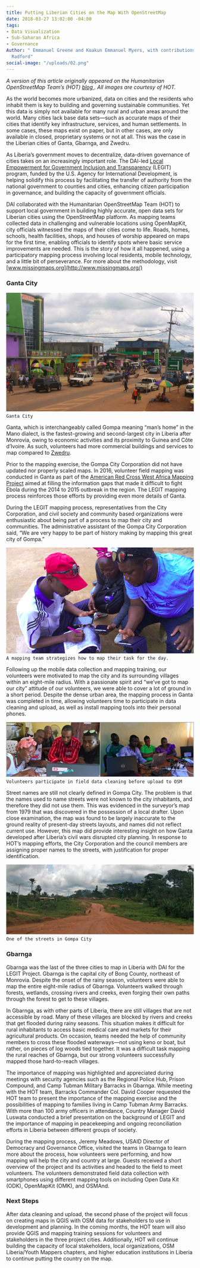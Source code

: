 ```yaml
---
title: Putting Liberian Cities on the Map With OpenStreetMap
date: 2018-03-27 13:02:00 -04:00
tags:
- Data Visualization
- Sub-Saharan Africa
- Governance
Author: " Emmanuel Greene and Koakun Emmanuel Myers, with contributions from Tyler
  Radford"
social-image: "/uploads/02.png"
---
```


*A version of this article originally appeared on the Humanitarian OpenStreetMap Team’s (HOT) [blog ](https://www.hotosm.org/updates/2017-08-07_legit_completes_field_mapping_in_three_cities_in_liberia). All images are courtesy of HOT.* 

As the world becomes more urbanized, data on cities and the residents who inhabit them is key to building and governing sustainable communities. Yet this data is simply not available for many rural and urban areas around the world. Many cities lack base data sets—such as accurate maps of their cities that identify key infrastructure, services, and human settlements. In some cases, these maps exist on paper, but in other cases, are only available in closed, proprietary systems or not at all. This was the case in the Liberian cities of Ganta, Gbarnga, and Zwedru. 

<!--more-->

As Liberia’s government moves to decentralize, data-driven governance of cities takes on an increasingly important role. The DAI-led [Local Empowerment for Government Inclusion and Transparency](https://www.dai.com/our-work/projects/liberia-local-empowerment-government-inclusion-and-transparency-legit) (LEGIT) program, funded by the U.S. Agency for International Development, is helping solidify this process by facilitating the transfer of authority from the national government to counties and cities, enhancing citizen participation in governance, and building the capacity of government officials. 

DAI collaborated with the Humanitarian OpenStreetMap Team (HOT) to support local government in building highly accurate, open data sets for Liberian cities using the OpenStreetMap platform. As mapping teams collected data in challenging and vulnerable locations using OpenMapKit, city officials witnessed the maps of their cities come to life. Roads, homes, schools, health facilities, shops, and houses of worship appeared on maps for the first time, enabling officials to identify spots where basic service improvements are needed. This is the story of how it all happened, using a participatory mapping process involving local residents, mobile technology, and a little bit of perseverance. For more about the methodology, visit [www.missingmaps.org](http://www.missingmaps.org/) 

### Ganta City

![01.png](/uploads/01.png) 
`Ganta City`

Ganta, which is interchangeably called Gompa meaning “man’s home” in the Mano dialect, is the fastest-growing and second-largest city in Liberia after Monrovia, owing to economic activities and its proximity to Guinea and Côte d’Ivoire. As such, volunteers had more commercial buildings and services to map compared to [Zwedru](https://www.hotosm.org/updates/2017-06-05_legit_team_completes_field_mapping_in_zwedru_city).

Prior to the mapping exercise, the Gompa City Corporation did not have updated nor properly scaled maps. In 2016, volunteer field mapping was conducted in Ganta as part of the [American Red Cross West Africa Mapping Project](http://www.missingmaps.org/blog/2017/01/24/west-africa-mapping-hub-end/) aimed at filling the information gaps that made it difficult to fight Ebola during the 2014 to 2015 outbreak in the region. The LEGIT mapping process reinforces those efforts by providing even more details of Ganta.

During the LEGIT mapping process, representatives from the City Corporation, and civil society and community based organizations were enthusiastic about being part of a process to map their city and communities. The administrative assistant of the Gompa City Corporation said, “We are very happy to be part of history making by mapping this great city of Gompa.”

![02.png](/uploads/02.png)
`A mapping team strategizes how to map their task for the day.`

Following up the mobile data collection and mapping training, our volunteers were motivated to map the city and its surrounding villages within an eight-mile radius. With a passionate spirit and “we’ve got to map our city” attitude of our volunteers, we were able to cover a lot of ground in a short period. Despite the dense urban area, the mapping process in Ganta was completed in time, allowing volunteers time to participate in data cleaning and upload, as well as install mapping tools into their personal phones. 

![03.png](/uploads/03.png)
`Volunteers participate in field data cleaning before upload to OSM`

Street names are still not clearly defined in Gompa City. The problem is that the names used to name streets were not known to the city inhabitants, and therefore they did not use them. This was evidenced in the surveyor’s map from 1979 that was discovered in the possession of a local drafter. Upon close examination, the map was found to be largely inaccurate to the ground reality of present-day streets layouts, and names did not reflect current use. However, this map did provide interesting insight on how Ganta developed after Liberia’s civil wars disrupted city planning. In response to HOT’s mapping efforts, the City Corporation and the council members are assigning proper names to the streets, with justification for proper identification.

![04-436838.jpg](/uploads/04-436838.jpg)
`One of the streets in Gompa City`

### Gbarnga

Gbarnga was the last of the three cities to map in Liberia with DAI for the LEGIT Project. Gbarnga is the capital city of Bong County, northeast of Monrovia. Despite the onset of the rainy season, volunteers were able to map the entire eight-mile radius of Gbarnga. Volunteers walked through forests, wetlands, crossing rivers and creeks, even forging their own paths through the forest to get to these villages.

In Gbarnga, as with other parts of Liberia, there are still villages that are not accessible by road. Many of these villages are blocked by rivers and creeks that get flooded during rainy seasons. This situation makes it difficult for rural inhabitants to access basic medical care and markets for their agricultural products. On occasion, teams needed the help of community members to cross these flooded waterways—not using keno or boat, but rather, on pieces of log woods tied together. It was a difficult task mapping the rural reaches of Gbarnga, but our strong volunteers successfully mapped those hard-to-reach villages.

The importance of mapping was highlighted and appreciated during meetings with security agencies such as the Regional Police Hub, Prison Compound, and Camp Tubman Military Barracks in Gbarnga. While meeting with the HOT team, Barracks Commander Col. David Cooper requested the HOT team to present the importance of the mapping exercise and the possibilities of mapping to families living in Camp Tubman Army Barracks. With more than 100 army officers in attendance, Country Manager David Luswata conducted a brief presentation on the background of LEGIT and the importance of mapping in peacekeeping and ongoing reconciliation efforts in Liberia between different groups of society. 

During the mapping process, Jeremy Meadows, USAID Director of Democracy and Governance Office, visited the teams in Gbarnga to learn more about the process, how volunteers were performing, and how mapping will help the city and country at large. Guests received a short overview of the project and its activities and headed to the field to meet volunteers. The volunteers demonstrated field data collection with smartphones using different mapping tools on including Open Data Kit (ODK), OpenMapKit (OMK), and OSMAnd. 

### Next Steps

After data cleaning and upload, the second phase of the project will focus on creating maps in QGIS with OSM data for stakeholders to use in development and planning. In the coming months, the HOT team will also provide QGIS and mapping training sessions for volunteers and stakeholders in the three project cities. Additionally, HOT will continue building the capacity of local stakeholders, local organizations, OSM Liberia/Youth Mappers chapters, and higher education institutions in Liberia to continue putting the country on the map.